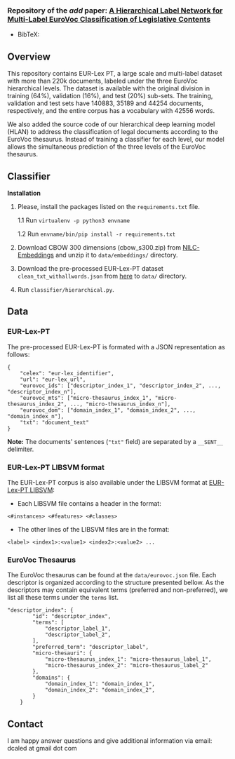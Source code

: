### Repository of the **_add_** paper: [A Hierarchical Label Network for Multi-Label EuroVoc Classification of Legislative Contents]()

- BibTeX:

## Overview
This repository contains EUR-Lex PT, a large scale and multi-label dataset with more than 220k documents, labeled under the three EuroVoc hierarchical levels. The dataset is available with the original division in training (64%), validation (16%), and test (20%) sub-sets. The training, validation and test sets have 140883, 35189 and 44254 documents, respectively, and the entire corpus has a vocabulary with 42556 words.

We also added the source code of our hierarchical deep learning model (HLAN) to address the classification of legal documents according to the EuroVoc thesaurus. Instead of training a classifier for each level, our model allows the simultaneous prediction of the three levels of the EuroVoc thesaurus.

## Classifier

**Installation**
1. Please, install the packages listed on the ```requirements.txt``` file. 

    1.1 Run ```virtualenv -p python3 envname```

    1.2 Run ```envname/bin/pip install -r requirements.txt```

2. Download CBOW 300 dimensions (cbow_s300.zip) from [NILC-Embeddings](http://143.107.183.175:22980/download.php?file=embeddings/wang2vec/cbow_s300.zip) and unzip it to ```data/embeddings/``` directory.

3. Download the pre-processed EUR-Lex-PT dataset ```clean_txt_withallwords.json``` from [here](https://drive.google.com/file/d/1f2nIAL5Ef30vPeMi4j2YOpChQBcaJUQA/view?usp=sharing) to ```data/``` directory.

4. Run ```classifier/hierarchical.py```.


## Data

### EUR-Lex-PT

The pre-processed EUR-Lex-PT is formated with a JSON representation as follows: 

```
{   
    "celex": "eur-lex_identifier", 
    "url": "eur-lex_url",
    "eurovoc_ids": ["descriptor_index_1", "descriptor_index_2", ..., "descriptor_index_n"], 
    "eurovoc_mts": ["micro-thesaurus_index_1", "micro-thesaurus_index_2", ..., "micro-thesaurus_index_n"],
    "eurovoc_dom": ["domain_index_1", "domain_index_2", ..., "domain_index_n"], 
    "txt": "document_text"
}
```

**Note:** The documents' sentences (```"txt"``` field) are separated by a ```__SENT__``` delimiter.



### EUR-Lex-PT LIBSVM format

The EUR-Lex-PT corpus is also available under the LIBSVM format at [EUR-Lex-PT LIBSVM](https://drive.google.com/file/d/1u2BCJRH-BC4l9wCgRoDkLnGGvj9fwj5d/view?usp=sharing): 

- Each LIBSVM file contains a header in the format:

```<#instances> <#features> <#classes>```

- The other lines of the LIBSVM files are in the format:

```<label> <index1>:<value1> <index2>:<value2> ...```


### EuroVoc Thesaurus

The EuroVoc thesaurus can be found at the ```data/eurovoc.json``` file. Each descriptor is organized according to the structure presented bellow. As the descriptors may contain equivalent terms (preferred and non-preferred), we list all these terms under the ```terms``` list.

```
"descriptor_index": {
        "id": "descriptor_index",
        "terms": [
            "descriptor_label_1",
            "descriptor_label_2",
        ],
        "preferred_term": "descriptor_label",
        "micro-thesauri": {
            "micro-thesaurus_index_1": "micro-thesaurus_label_1",
            "micro-thesaurus_index_2": "micro-thesaurus_label_2"
        },
        "domains": {
            "domain_index_1": "domain_index_1",
            "domain_index_2": "domain_index_2",
        }
    }
 ```

## Contact

I am happy answer questions and give additional information via email: dcaled at gmail dot com
